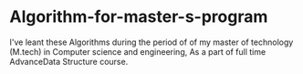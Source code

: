 # Algorithm-for-master-s-program
I've leant these Algorithms during the period of of my master of technology (M.tech) in Computer science and engineering, As a part of full time AdvanceData Structure course.
